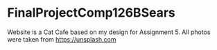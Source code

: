 # FinalProjectComp126BSears

Website is a Cat Cafe based on my design for Assignment 5. All photos were taken from https://unsplash.com

